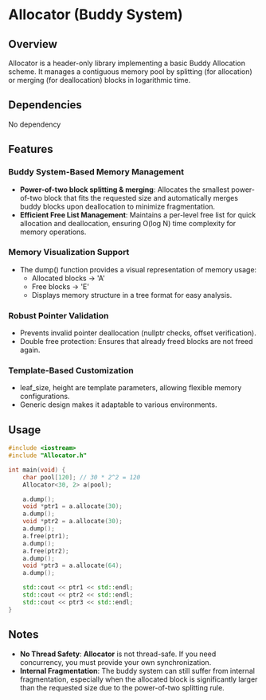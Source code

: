 # Allocator (Buddy System)
## Overview
Allocator is a header-only library implementing a basic Buddy Allocation scheme. It manages a contiguous memory pool by splitting (for allocation) or merging (for deallocation) blocks in logarithmic time.
## Dependencies
No dependency
## Features
### Buddy System-Based Memory Management
+ **Power-of-two block splitting & merging**: Allocates the smallest power-of-two block that fits the requested size and automatically merges buddy blocks upon deallocation to minimize fragmentation.
+ **Efficient Free List Management**: Maintains a per-level free list for quick allocation and deallocation, ensuring O(log N) time complexity for memory operations.
### Memory Visualization Support
+ The dump() function provides a visual representation of memory usage:
	+ Allocated blocks → 'A'
	+ Free blocks → 'E'
	+ Displays memory structure in a tree format for easy analysis.
### Robust Pointer Validation
+ Prevents invalid pointer deallocation (nullptr checks, offset verification).
+ Double free protection: Ensures that already freed blocks are not freed again.

### Template-Based Customization
+ leaf_size, height are template parameters, allowing flexible memory configurations.
+ Generic design makes it adaptable to various environments.

## Usage
```C++
#include <iostream>
#include "Allocator.h"

int main(void) {
    char pool[120]; // 30 * 2^2 = 120
    Allocator<30, 2> a(pool);

    a.dump();
    void *ptr1 = a.allocate(30);
    a.dump();
    void *ptr2 = a.allocate(30);
    a.dump();
    a.free(ptr1);
    a.dump();
    a.free(ptr2);
    a.dump();
    void *ptr3 = a.allocate(64);
    a.dump();

    std::cout << ptr1 << std::endl;
    std::cout << ptr2 << std::endl;
    std::cout << ptr3 << std::endl;
}
```

## Notes
+ **No Thread Safety**: **Allocator** is not thread-safe. If you need concurrency, you must provide your own synchronization.
+ **Internal Fragmentation**: The buddy system can still suffer from internal fragmentation, especially when the allocated block is significantly larger than the requested size due to the power-of-two splitting rule.
